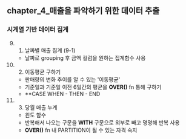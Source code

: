 ## chapter_4_매출을 파악하기 위한 데이터 추출
### 시계열 기반 데이터 집계
9. 1. 날짜별 매출 집계 (9-1)
    - 날짜로 grouping 후 금액 컬럼을 원하는 집계함수 사용
9. 2. 이동평균 구하기 
    - 판매량의 변화 추이를 알 수 있는 '이동평균'
    - 기준일과 기준일 이전 6일간의 평균을 **OVER()** fn 통해 구하기
    - **CASE WHEN - THEN - END
9. 3. 당월 매출 누계 
    - 윈도 함수
    - 반복해서 나오는 구문을 **WITH** 구문으로 외부로 빼고 명명해 반복 사용
    - **OVER()** fn 내 PARTITION이 될 수 있는 자격 숙지
    

 
